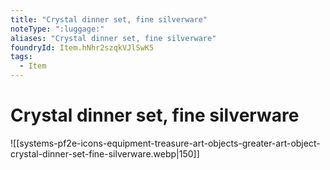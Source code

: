 ```yaml
---
title: "Crystal dinner set, fine silverware"
noteType: ":luggage:"
aliases: "Crystal dinner set, fine silverware"
foundryId: Item.hNhr2szqkVJlSwK5
tags:
  - Item
---
```


# Crystal dinner set, fine silverware
![[systems-pf2e-icons-equipment-treasure-art-objects-greater-art-object-crystal-dinner-set-fine-silverware.webp|150]]
